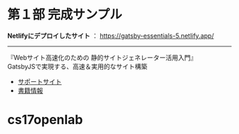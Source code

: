 # 第１部 完成サンプル

**Netlifyにデプロイしたサイト** ： https://gatsby-essentials-5.netlify.app/


------------------------------------------------------

『Webサイト高速化のための 静的サイトジェネレーター活用入門』  
  GatsbyJSで実現する、高速＆実用的なサイト構築

* [サポートサイト](https://book.mynavi.jp/supportsite/detail/9784839973001.html) 
* [書籍情報](https://ebisu.com/gatsbyjs-book/)
# cs17openlab
